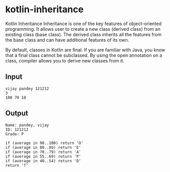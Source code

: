 # kotlin-inheritance
Kotlin Inheritance
Inheritance is one of the key features of object-oriented programming. It allows user to create a new class (derived class) from an existing class (base class).
The derived class inherits all the features from the base class and can have additional features of its own.

By default, classes in Kotlin are final. If you are familiar with Java, you know that a final class cannot be subclassed.
By using the open annotation on a class, compiler allows you to derive new classes from it.

## Input
```
vijay pandey 121212
3
100 70 10
```

## Output
```
Name: pandey, vijay
ID: 121212
Grade: P
```

```
if (average in 90..100) return 'O'
if (average in 80..89) return 'E'
if (average in 70..79) return 'A'
if (average in 55..69) return 'P'
if (average in 40..54) return 'D'
return 'T'        
```

